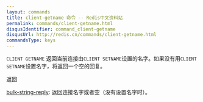 ```yaml
---
layout: commands
title: client-getname 命令 -- Redis中文资料站
permalink: commands/client-getname.html
disqusIdentifier: command_client-getname
disqusUrl: http://redis.cn/commands/client-getname.html
commandsType: keys
---
```


`CLIENT GETNAME` 返回当前连接由`CLIENT SETNAME`设置的名字。如果没有用`CLIENT SETNAME`设置名字，将返回一个空的回复。

返回

[bulk-string-reply](/topics/protocol.html#bulk-string-reply):
返回连接名字或者空（没有设置名字时）。
